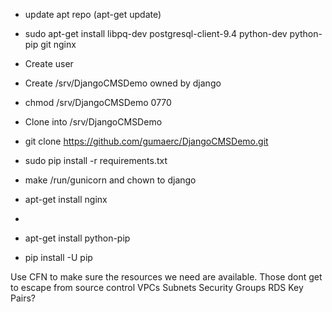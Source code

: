 - update apt repo (apt-get update)
- sudo apt-get install libpq-dev postgresql-client-9.4 python-dev python-pip git nginx
- Create user
- Create /srv/DjangoCMSDemo owned by django
- chmod /srv/DjangoCMSDemo 0770
- Clone into /srv/DjangoCMSDemo
- git clone https://github.com/gumaerc/DjangoCMSDemo.git
- sudo pip install -r requirements.txt
- make /run/gunicorn and chown to django
- apt-get install nginx
- 


- apt-get install python-pip
- pip install -U pip

Use CFN to make sure the resources we need are available.
    Those dont get to escape from source control
    VPCs
    Subnets
    Security Groups
    RDS
    Key Pairs?


